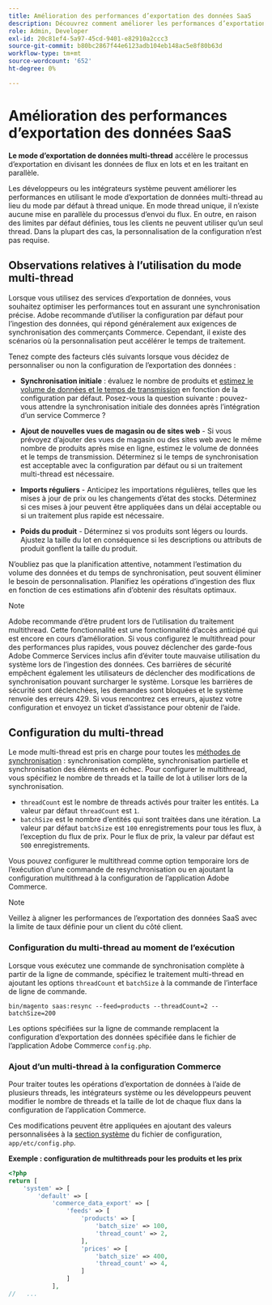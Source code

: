 ```yaml
---
title: Amélioration des performances d’exportation des données SaaS
description: Découvrez comment améliorer les performances d’exportation des données SaaS pour les services Commerce en utilisant le mode d’exportation de données multithreads.
role: Admin, Developer
exl-id: 20c81ef4-5a97-45cd-9401-e82910a2ccc3
source-git-commit: b80bc2867f44e6123adb104eb148ac5e8f80b63d
workflow-type: tm+mt
source-wordcount: '652'
ht-degree: 0%

---
```


# Amélioration des performances d’exportation des données SaaS

**Le mode d’exportation de données multi-thread** accélère le processus d’exportation en divisant les données de flux en lots et en les traitant en parallèle.

Les développeurs ou les intégrateurs système peuvent améliorer les performances en utilisant le mode d’exportation de données multi-thread au lieu du mode par défaut à thread unique. En mode thread unique, il n’existe aucune mise en parallèle du processus d’envoi du flux. En outre, en raison des limites par défaut définies, tous les clients ne peuvent utiliser qu’un seul thread. Dans la plupart des cas, la personnalisation de la configuration n’est pas requise.

## Observations relatives à l’utilisation du mode multi-thread

Lorsque vous utilisez des services d’exportation de données, vous souhaitez optimiser les performances tout en assurant une synchronisation précise.
Adobe recommande d’utiliser la configuration par défaut pour l’ingestion des données, qui répond généralement aux exigences de synchronisation des commerçants Commerce. Cependant, il existe des scénarios où la personnalisation peut accélérer le temps de traitement.

Tenez compte des facteurs clés suivants lorsque vous décidez de personnaliser ou non la configuration de l’exportation des données :

- **Synchronisation initiale** : évaluez le nombre de produits et [estimez le volume de données et le temps de transmission](estimate-data-volume-sync-time.md) en fonction de la configuration par défaut. Posez-vous la question suivante : pouvez-vous attendre la synchronisation initiale des données après l’intégration d’un service Commerce ?

- **Ajout de nouvelles vues de magasin ou de sites web** - Si vous prévoyez d’ajouter des vues de magasin ou des sites web avec le même nombre de produits après mise en ligne, estimez le volume de données et le temps de transmission. Déterminez si le temps de synchronisation est acceptable avec la configuration par défaut ou si un traitement multi-thread est nécessaire.

- **Imports réguliers** - Anticipez les importations régulières, telles que les mises à jour de prix ou les changements d’état des stocks. Déterminez si ces mises à jour peuvent être appliquées dans un délai acceptable ou si un traitement plus rapide est nécessaire.

- **Poids du produit** - Déterminez si vos produits sont légers ou lourds. Ajustez la taille du lot en conséquence si les descriptions ou attributs de produit gonflent la taille du produit.

N’oubliez pas que la planification attentive, notamment l’estimation du volume des données et du temps de synchronisation, peut souvent éliminer le besoin de personnalisation. Planifiez les opérations d’ingestion des flux en fonction de ces estimations afin d’obtenir des résultats optimaux.

>[!NOTE]
>
>Adobe recommande d’être prudent lors de l’utilisation du traitement multithread. Cette fonctionnalité est une fonctionnalité d’accès anticipé qui est encore en cours d’amélioration. Si vous configurez le multithread pour des performances plus rapides, vous pouvez déclencher des garde-fous Adobe Commerce Services inclus afin d’éviter toute mauvaise utilisation du système lors de l’ingestion des données. Ces barrières de sécurité empêchent également les utilisateurs de déclencher des modifications de synchronisation pouvant surcharger le système. Lorsque les barrières de sécurité sont déclenchées, les demandes sont bloquées et le système renvoie des erreurs 429. Si vous rencontrez ces erreurs, ajustez votre configuration et envoyez un ticket d’assistance pour obtenir de l’aide.

## Configuration du multi-thread

Le mode multi-thread est pris en charge pour toutes les [méthodes de synchronisation](data-synchronization.md#synchronization-process) : synchronisation complète, synchronisation partielle et synchronisation des éléments en échec. Pour configurer le multithread, vous spécifiez le nombre de threads et la taille de lot à utiliser lors de la synchronisation.

- `threadCount` est le nombre de threads activés pour traiter les entités. La valeur par défaut `threadCount` est `1`.
- `batchSize` est le nombre d’entités qui sont traitées dans une itération. La valeur par défaut `batchSize` est `100` enregistrements pour tous les flux, à l’exception du flux de prix. Pour le flux de prix, la valeur par défaut est `500` enregistrements.

Vous pouvez configurer le multithread comme option temporaire lors de l’exécution d’une commande de resynchronisation ou en ajoutant la configuration multithread à la configuration de l’application Adobe Commerce.

>[!NOTE]
>
>Veillez à aligner les performances de l’exportation des données SaaS avec la limite de taux définie pour un client du côté client.

### Configuration du multi-thread au moment de l’exécution

Lorsque vous exécutez une commande de synchronisation complète à partir de la ligne de commande, spécifiez le traitement multi-thread en ajoutant les options `threadCount` et `batchSize` à la commande de l’interface de ligne de commande.

```
bin/magento saas:resync --feed=products --threadCount=2 --batchSize=200
```

Les options spécifiées sur la ligne de commande remplacent la configuration d’exportation des données spécifiée dans le fichier de l’application Adobe Commerce `config.php`.

### Ajout d’un multi-thread à la configuration Commerce

Pour traiter toutes les opérations d’exportation de données à l’aide de plusieurs threads, les intégrateurs système ou les développeurs peuvent modifier le nombre de threads et la taille de lot de chaque flux dans la configuration de l’application Commerce.

Ces modifications peuvent être appliquées en ajoutant des valeurs personnalisées à la [section système](https://experienceleague.adobe.com/en/docs/commerce-operations/configuration-guide/files/config-reference-configphp#system) du fichier de configuration, `app/etc/config.php`.

**Exemple : configuration de multithreads pour les produits et les prix**

```php
<?php
return [
    'system' => [
        'default' => [
            'commerce_data_export' => [
                'feeds' => [
                    'products' => [
                        'batch_size' => 100,
                        'thread_count' => 2,
                    ],
                    'prices' => [
                        'batch_size' => 400,
                        'thread_count' => 4,
                    ]
                ]
            ],
//   ...
```

